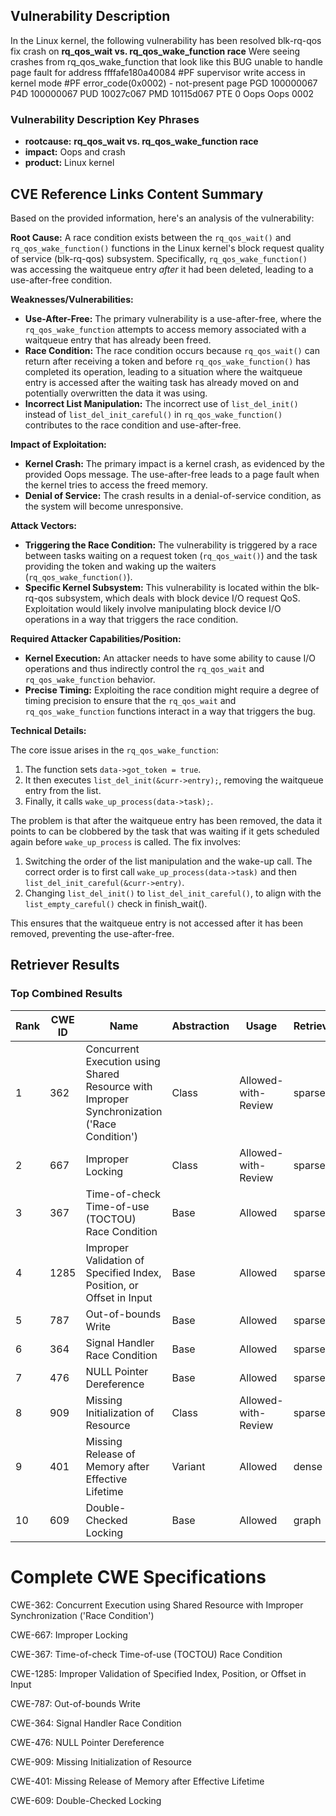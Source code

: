 ## Vulnerability Description
In the Linux kernel, the following vulnerability has been resolved blk-rq-qos fix crash on **rq_qos_wait vs. rq_qos_wake_function race** Were seeing crashes from rq_qos_wake_function that look like this BUG unable to handle page fault for address ffffafe180a40084 #PF supervisor write access in kernel mode #PF error_code(0x0002) - not-present page PGD 100000067 P4D 100000067 PUD 10027c067 PMD 10115d067 PTE 0 Oops Oops 0002

### Vulnerability Description Key Phrases
- **rootcause:** **rq_qos_wait vs. rq_qos_wake_function race**
- **impact:** Oops and crash
- **product:** Linux kernel

## CVE Reference Links Content Summary
Based on the provided information, here's an analysis of the vulnerability:

**Root Cause:**
A race condition exists between the `rq_qos_wait()` and `rq_qos_wake_function()` functions in the Linux kernel's block request quality of service (blk-rq-qos) subsystem. Specifically, `rq_qos_wake_function()` was accessing the waitqueue entry *after* it had been deleted, leading to a use-after-free condition.

**Weaknesses/Vulnerabilities:**
- **Use-After-Free:** The primary vulnerability is a use-after-free, where the `rq_qos_wake_function` attempts to access memory associated with a waitqueue entry that has already been freed.
- **Race Condition:** The race condition occurs because `rq_qos_wait()` can return after receiving a token and before `rq_qos_wake_function()` has completed its operation, leading to a situation where the waitqueue entry is accessed after the waiting task has already moved on and potentially overwritten the data it was using.
- **Incorrect List Manipulation:** The incorrect use of `list_del_init()` instead of `list_del_init_careful()` in `rq_qos_wake_function()` contributes to the race condition and use-after-free.

**Impact of Exploitation:**
- **Kernel Crash:** The primary impact is a kernel crash, as evidenced by the provided Oops message. The use-after-free leads to a page fault when the kernel tries to access the freed memory.
- **Denial of Service:** The crash results in a denial-of-service condition, as the system will become unresponsive.

**Attack Vectors:**
- **Triggering the Race Condition:** The vulnerability is triggered by a race between tasks waiting on a request token (`rq_qos_wait()`) and the task providing the token and waking up the waiters (`rq_qos_wake_function()`).
- **Specific Kernel Subsystem:** This vulnerability is located within the blk-rq-qos subsystem, which deals with block device I/O request QoS. Exploitation would likely involve manipulating block device I/O operations in a way that triggers the race condition.

**Required Attacker Capabilities/Position:**
- **Kernel Execution:** An attacker needs to have some ability to cause I/O operations and thus indirectly control the `rq_qos_wait` and `rq_qos_wake_function` behavior.
- **Precise Timing:** Exploiting the race condition might require a degree of timing precision to ensure that the `rq_qos_wait` and `rq_qos_wake_function` functions interact in a way that triggers the bug.

**Technical Details:**

The core issue arises in the `rq_qos_wake_function`:

1. The function sets `data->got_token = true`.
2.  It then executes `list_del_init(&curr->entry);`, removing the waitqueue entry from the list.
3.  Finally, it calls `wake_up_process(data->task);`.

The problem is that after the waitqueue entry has been removed, the data it points to can be clobbered by the task that was waiting if it gets scheduled again before `wake_up_process` is called.
The fix involves:

1.  Switching the order of the list manipulation and the wake-up call. The correct order is to first call `wake_up_process(data->task)` and then `list_del_init_careful(&curr->entry)`.
2. Changing `list_del_init()` to `list_del_init_careful()`, to align with the `list_empty_careful()` check in finish_wait().

This ensures that the waitqueue entry is not accessed after it has been removed, preventing the use-after-free.

## Retriever Results

### Top Combined Results

| Rank | CWE ID | Name | Abstraction | Usage  | Retrievers | Individual Scores |
|------|--------|------|-------------|-------|------------|-------------------|
| 1 | 362 | Concurrent Execution using Shared Resource with Improper Synchronization ('Race Condition') | Class | Allowed-with-Review | sparse | 0.255 |
| 2 | 667 | Improper Locking | Class | Allowed-with-Review | sparse | 0.232 |
| 3 | 367 | Time-of-check Time-of-use (TOCTOU) Race Condition | Base | Allowed | sparse | 0.228 |
| 4 | 1285 | Improper Validation of Specified Index, Position, or Offset in Input | Base | Allowed | sparse | 0.221 |
| 5 | 787 | Out-of-bounds Write | Base | Allowed | sparse | 0.218 |
| 6 | 364 | Signal Handler Race Condition | Base | Allowed | sparse | 0.214 |
| 7 | 476 | NULL Pointer Dereference | Base | Allowed | sparse | 0.207 |
| 8 | 909 | Missing Initialization of Resource | Class | Allowed-with-Review | sparse | 0.205 |
| 9 | 401 | Missing Release of Memory after Effective Lifetime | Variant | Allowed | dense | 0.520 |
| 10 | 609 | Double-Checked Locking | Base | Allowed | graph | 0.003 |



# Complete CWE Specifications

CWE-362: Concurrent Execution using Shared Resource with Improper Synchronization ('Race Condition')

CWE-667: Improper Locking

CWE-367: Time-of-check Time-of-use (TOCTOU) Race Condition

CWE-1285: Improper Validation of Specified Index, Position, or Offset in Input

CWE-787: Out-of-bounds Write

CWE-364: Signal Handler Race Condition

CWE-476: NULL Pointer Dereference

CWE-909: Missing Initialization of Resource

CWE-401: Missing Release of Memory after Effective Lifetime

CWE-609: Double-Checked Locking